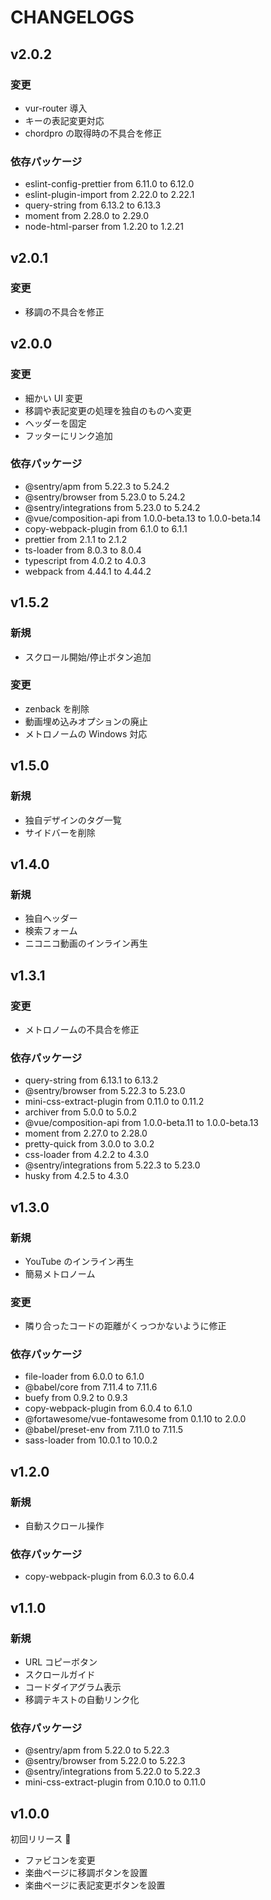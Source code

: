 # CHANGELOGS

## v2.0.2

### 変更

- vur-router 導入
- キーの表記変更対応
- chordpro の取得時の不具合を修正

### 依存パッケージ

- eslint-config-prettier from 6.11.0 to 6.12.0
- eslint-plugin-import from 2.22.0 to 2.22.1
- query-string from 6.13.2 to 6.13.3
- moment from 2.28.0 to 2.29.0
- node-html-parser from 1.2.20 to 1.2.21

## v2.0.1

### 変更

- 移調の不具合を修正

## v2.0.0

### 変更

- 細かい UI 変更
- 移調や表記変更の処理を独自のものへ変更
- ヘッダーを固定
- フッターにリンク追加

### 依存パッケージ

- @sentry/apm from 5.22.3 to 5.24.2
- @sentry/browser from 5.23.0 to 5.24.2
- @sentry/integrations from 5.23.0 to 5.24.2
- @vue/composition-api from 1.0.0-beta.13 to 1.0.0-beta.14
- copy-webpack-plugin from 6.1.0 to 6.1.1
- prettier from 2.1.1 to 2.1.2
- ts-loader from 8.0.3 to 8.0.4
- typescript from 4.0.2 to 4.0.3
- webpack from 4.44.1 to 4.44.2

## v1.5.2

### 新規

- スクロール開始/停止ボタン追加

### 変更

- zenback を削除
- 動画埋め込みオプションの廃止
- メトロノームの Windows 対応

## v1.5.0

### 新規

- 独自デザインのタグ一覧
- サイドバーを削除

## v1.4.0

### 新規

- 独自ヘッダー
- 検索フォーム
- ニコニコ動画のインライン再生

## v1.3.1

### 変更

- メトロノームの不具合を修正

### 依存パッケージ

- query-string from 6.13.1 to 6.13.2
- @sentry/browser from 5.22.3 to 5.23.0
- mini-css-extract-plugin from 0.11.0 to 0.11.2
- archiver from 5.0.0 to 5.0.2
- @vue/composition-api from 1.0.0-beta.11 to 1.0.0-beta.13
- moment from 2.27.0 to 2.28.0
- pretty-quick from 3.0.0 to 3.0.2
- css-loader from 4.2.2 to 4.3.0
- @sentry/integrations from 5.22.3 to 5.23.0
- husky from 4.2.5 to 4.3.0

## v1.3.0

### 新規

- YouTube のインライン再生
- 簡易メトロノーム

### 変更

- 隣り合ったコードの距離がくっつかないように修正

### 依存パッケージ

- file-loader from 6.0.0 to 6.1.0
- @babel/core from 7.11.4 to 7.11.6
- buefy from 0.9.2 to 0.9.3
- copy-webpack-plugin from 6.0.4 to 6.1.0
- @fortawesome/vue-fontawesome from 0.1.10 to 2.0.0
- @babel/preset-env from 7.11.0 to 7.11.5
- sass-loader from 10.0.1 to 10.0.2

## v1.2.0

### 新規

- 自動スクロール操作

### 依存パッケージ

- copy-webpack-plugin from 6.0.3 to 6.0.4

## v1.1.0

### 新規

- URL コピーボタン
- スクロールガイド
- コードダイアグラム表示
- 移調テキストの自動リンク化

### 依存パッケージ

- @sentry/apm from 5.22.0 to 5.22.3
- @sentry/browser from 5.22.0 to 5.22.3
- @sentry/integrations from 5.22.0 to 5.22.3
- mini-css-extract-plugin from 0.10.0 to 0.11.0

## v1.0.0

初回リリース 🎉

- ファビコンを変更
- 楽曲ページに移調ボタンを設置
- 楽曲ページに表記変更ボタンを設置
